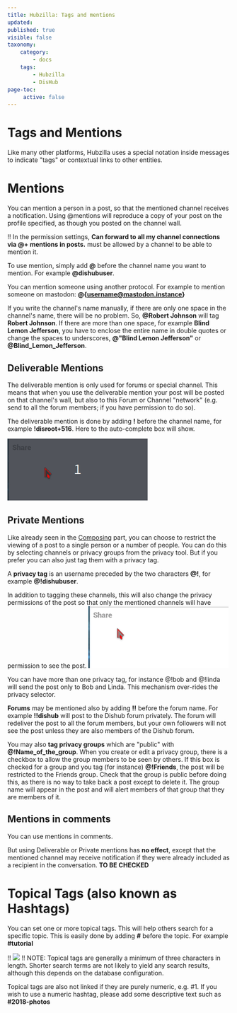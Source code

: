 ```yaml
---
title: Hubzilla: Tags and mentions
updated:
published: true
visible: false
taxonomy:
    category:
        - docs
    tags:
        - Hubzilla
        - DisHub
page-toc:
     active: false
---
```


# Tags and Mentions

Like many other platforms, Hubzilla uses a special notation inside messages to indicate "tags" or contextual links to other entities.


# Mentions
You can mention a person in a post, so that the mentioned channel receives a notification. Using @mentions will reproduce a copy of your post on the profile specified, as though you posted on the channel wall.

!! In the permission settings, **Can forward to all my channel connections via @+ mentions in posts.** must be allowed by a channel to be able to mention it.

To use mention, simply add **@** before the channel name you want to mention. For example **@dishubuser**.

You can mention someone using another protocol. For example to mention someone on mastodon: **@{username@mastodon.instance}**

If you write the channel's name manually, if there are only one space in the channel's name, there will be no problem. So, **@Robert Johnson** will tag **Robert Johnson**. If there are more than one space, for example **Blind Lemon Jefferson**, you have to enclose the entire name in double quotes or change the spaces to underscores, **@"Blind Lemon Jefferson"** or **@Blind_Lemon_Jefferson**.


## Deliverable Mentions
The deliverable mention is only used for forums or special channel. This means that when you use the deliverable mention your post will be posted on that channel's wall, but also to this Forum or Channel "network" (e.g. send to all the forum members; if you have permission to do so).

The deliverable mention is done by adding **!** before the channel name, for example **!disroot+516**. Here to the auto-complete box will show.  

![DeliverableMention](en/DeliverableMention.gif)


## Private Mentions
Like already seen in the [Composing](../composing) part, you can choose to restrict the viewing of a post to a single person or a number of people. You can do this by selecting channels or privacy groups from the privacy tool. But if you prefer you can also just tag them with a privacy tag.

A **privacy tag** is an username preceded by the two characters **@!**, for example **@!dishubuser**.

In addition to tagging these channels, this will also change the privacy permissions of the post so that only the mentioned channels will have permission to see the post.
![PrivateMention](en/PrivateMention.gif)

You can have more than one privacy tag, for instance @!bob and @!linda will send the post only to Bob and Linda. This mechanism over-rides the privacy selector.  

**Forums** may be mentioned also by adding **!!** before the forum name. For example **!!dishub** will post to the Dishub forum privately. The forum will redeliver the post to all the forum members, but your own followers will not see the post unless they are also members of the Dishub forum.

You may also **tag privacy groups** which are "public" with **@!Name_of_the_group**. When you create or edit a privacy group, there is a checkbox to allow the group members to be seen by others. If this box is checked for a group and you tag (for instance) **@!Friends**, the post will be restricted to the Friends group. Check that the group is public before doing this, as there is no way to take back a post except to delete it. The group name will appear in the post and will alert members of that group that they are members of it.    


## Mentions in comments
You can use mentions in comments.

But using Deliverable or Private mentions has **no effect**, except that the mentioned channel may receive notification if they were already included as a recipient in the conversation. **TO BE CHECKED**

# Topical Tags (also known as Hashtags)
You can set one or more topical tags. This will help others search for a specific topic. This is easily done by adding **#** before the topic. For example **#tutorial**

!! ![](/home/icons/note.png)
!! NOTE: Topical tags are generally a minimum of three characters in length.  Shorter search terms are not likely to yield any search results, although this depends on the database configuration.

Topical tags are also not linked if they are purely numeric, e.g. #1. If you wish to use a numeric hashtag, please add some descriptive text such as **#2018-photos**
